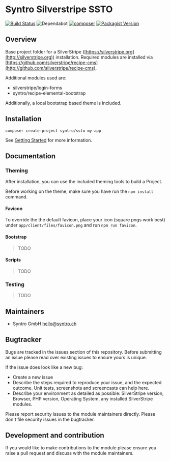 # Syntro Silverstripe SSTO

[![Build Status](https://travis-ci.com/syntro-opensource/silverstripe-ssto.svg?branch=master)](https://travis-ci.com/syntro-opensource/silverstripe-ssto)
![Dependabot](https://img.shields.io/badge/dependabot-inactive-inactive?logo=dependabot)
[![composer](https://img.shields.io/packagist/dt/syntro/ssto?color=success&logo=composer)](https://packagist.org/packages/syntro/ssto)
[![Packagist Version](https://img.shields.io/packagist/v/syntro/ssto?label=stable&logo=composer)](https://packagist.org/packages/syntro/ssto)

## Overview

Base project folder for a SilverStripe ([https://silverstripe.org](http://silverstripe.org)) installation. Required modules are installed via [https://github.com/silverstripe/recipe-cms](http://github.com/silverstripe/recipe-cms).

Additional modules used are:
* silverstripe/login-forms
* syntro/recipe-elemental-bootstrap

Additionally, a local bootstrap based theme is included.

## Installation

`composer create-project syntro/ssto my-app`

See [Getting Started](https://docs.silverstripe.org/en/4/getting_started/) for more information.

## Documentation

### Theming
After installation, you can use the included theming tools to build
a Project.

Before working on the theme, make sure you have run the `npm install` command.

#### Favicon
To override the the default favicon, place your icon (square pngs work best)
under `app/client/files/favicon.png` and run `npm run favicon`.

#### Bootstrap
> TODO

#### Scripts
> TODO

### Testing
> TODO

## Maintainers
 * Syntro GmbH <hello@syntro.ch>

## Bugtracker
Bugs are tracked in the issues section of this repository. Before submitting an issue please read over
existing issues to ensure yours is unique.

If the issue does look like a new bug:

 - Create a new issue
 - Describe the steps required to reproduce your issue, and the expected outcome. Unit tests, screenshots
 and screencasts can help here.
 - Describe your environment as detailed as possible: SilverStripe version, Browser, PHP version,
 Operating System, any installed SilverStripe modules.

Please report security issues to the module maintainers directly. Please don't file security issues in the bugtracker.

## Development and contribution
If you would like to make contributions to the module please ensure you raise a pull request and discuss with the module maintainers.
